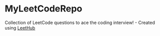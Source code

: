 # MyLeetCodeRepo
Collection of LeetCode questions to ace the coding interview! - Created using [LeetHub](https://github.com/QasimWani/LeetHub)
